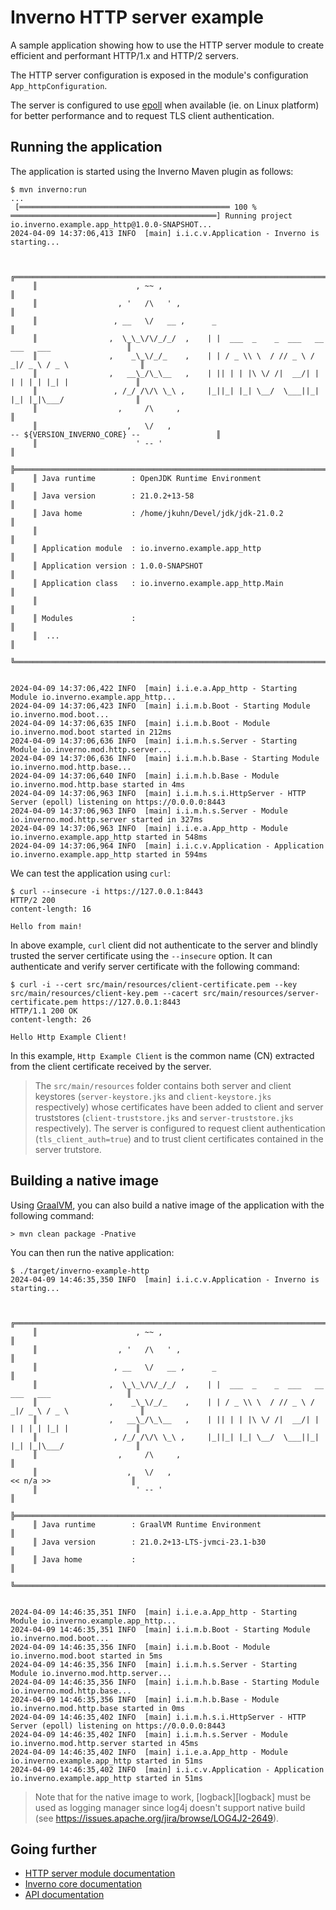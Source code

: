 [inverno-mod-http-server]: https://github.com/inverno-io/inverno-mods/blob/master/inverno-http-server/
[inverno-core-root-doc]: https://github.com/inverno-io/inverno-core/blob/master/doc/reference-guide.md
[inverno-javadoc]: https://inverno.io/docs/release/api/index.html

[epoll]: https://en.wikipedia.org/wiki/Epoll
[graalvm]: https://www.graalvm.org/

# Inverno HTTP server example

A sample application showing how to use the HTTP server module to create efficient and performant HTTP/1.x and HTTP/2 servers.

The HTTP server configuration is exposed in the module's configuration `App_httpConfiguration`.

The server is configured to use [epoll][epoll] when available (ie. on Linux platform) for better performance and to request TLS client authentication.

## Running the application

The application is started using the Inverno Maven plugin as follows:

```plaintext
$ mvn inverno:run
...
 [═══════════════════════════════════════════════ 100 % ══════════════════════════════════════════════] Running project io.inverno.example.app_http@1.0.0-SNAPSHOT...
2024-04-09 14:37:06,413 INFO  [main] i.i.c.v.Application - Inverno is starting...


     ╔════════════════════════════════════════════════════════════════════════════════════════════╗
     ║                      , ~~ ,                                                                ║
     ║                  , '   /\   ' ,                                                            ║
     ║                 , __   \/   __ ,      _                                                    ║
     ║                ,  \_\_\/\/_/_/  ,    | |  ___  _    _  ___   __  ___   ___                 ║
     ║                ,    _\_\/_/_    ,    | | / _ \\ \  / // _ \ / _|/ _ \ / _ \                ║
     ║                ,   __\_/\_\__   ,    | || | | |\ \/ /|  __/| | | | | | |_| |               ║
     ║                 , /_/ /\/\ \_\ ,     |_||_| |_| \__/  \___||_| |_| |_|\___/                ║
     ║                  ,     /\     ,                                                            ║
     ║                    ,   \/   ,                                  -- ${VERSION_INVERNO_CORE} --                 ║
     ║                      ' -- '                                                                ║
     ╠════════════════════════════════════════════════════════════════════════════════════════════╣
     ║ Java runtime        : OpenJDK Runtime Environment                                          ║
     ║ Java version        : 21.0.2+13-58                                                         ║
     ║ Java home           : /home/jkuhn/Devel/jdk/jdk-21.0.2                                     ║
     ║                                                                                            ║
     ║ Application module  : io.inverno.example.app_http                                          ║
     ║ Application version : 1.0.0-SNAPSHOT                                                       ║
     ║ Application class   : io.inverno.example.app_http.Main                                     ║
     ║                                                                                            ║
     ║ Modules             :                                                                      ║
     ║  ...                                                                                       ║
     ╚════════════════════════════════════════════════════════════════════════════════════════════╝


2024-04-09 14:37:06,422 INFO  [main] i.i.e.a.App_http - Starting Module io.inverno.example.app_http...
2024-04-09 14:37:06,423 INFO  [main] i.i.m.b.Boot - Starting Module io.inverno.mod.boot...
2024-04-09 14:37:06,635 INFO  [main] i.i.m.b.Boot - Module io.inverno.mod.boot started in 212ms
2024-04-09 14:37:06,636 INFO  [main] i.i.m.h.s.Server - Starting Module io.inverno.mod.http.server...
2024-04-09 14:37:06,636 INFO  [main] i.i.m.h.b.Base - Starting Module io.inverno.mod.http.base...
2024-04-09 14:37:06,640 INFO  [main] i.i.m.h.b.Base - Module io.inverno.mod.http.base started in 4ms
2024-04-09 14:37:06,963 INFO  [main] i.i.m.h.s.i.HttpServer - HTTP Server (epoll) listening on https://0.0.0.0:8443
2024-04-09 14:37:06,963 INFO  [main] i.i.m.h.s.Server - Module io.inverno.mod.http.server started in 327ms
2024-04-09 14:37:06,963 INFO  [main] i.i.e.a.App_http - Module io.inverno.example.app_http started in 548ms
2024-04-09 14:37:06,964 INFO  [main] i.i.c.v.Application - Application io.inverno.example.app_http started in 594ms
```

We can test the application using `curl`:

```plaintext
$ curl --insecure -i https://127.0.0.1:8443
HTTP/2 200 
content-length: 16

Hello from main!
```

In above example, `curl` client did not authenticate to the server and blindly trusted the server certificate using the `--insecure` option. It can authenticate and verify server certificate with the following command:

```plaintext
$ curl -i --cert src/main/resources/client-certificate.pem --key src/main/resources/client-key.pem --cacert src/main/resources/server-certificate.pem https://127.0.0.1:8443
HTTP/1.1 200 OK
content-length: 26

Hello Http Example Client!
```

In this example, `Http Example Client` is the common name (CN) extracted from the client certificate received by the server.

> The `src/main/resources` folder contains both server and client keystores (`server-keystore.jks` and `client-keystore.jks` respectively) whose certificates have been added to client and server truststores (`client-truststore.jks` and `server-truststore.jks` respectively). The server is configured to request client authentication (`tls_client_auth=true`) and to trust client certificates contained in the server trutstore.

## Building a native image

Using [GraalVM][graalvm], you can also build a native image of the application with the following command:

```plaintext
> mvn clean package -Pnative
```

You can then run the native application:

```plaintext
$ ./target/inverno-example-http 
2024-04-09 14:46:35,350 INFO  [main] i.i.c.v.Application - Inverno is starting...


     ╔════════════════════════════════════════════════════════════════════════════════════════════╗
     ║                      , ~~ ,                                                                ║
     ║                  , '   /\   ' ,                                                            ║
     ║                 , __   \/   __ ,      _                                                    ║
     ║                ,  \_\_\/\/_/_/  ,    | |  ___  _    _  ___   __  ___   ___                 ║
     ║                ,    _\_\/_/_    ,    | | / _ \\ \  / // _ \ / _|/ _ \ / _ \                ║
     ║                ,   __\_/\_\__   ,    | || | | |\ \/ /|  __/| | | | | | |_| |               ║
     ║                 , /_/ /\/\ \_\ ,     |_||_| |_| \__/  \___||_| |_| |_|\___/                ║
     ║                  ,     /\     ,                                                            ║
     ║                    ,   \/   ,                                   << n/a >>                  ║
     ║                      ' -- '                                                                ║
     ╠════════════════════════════════════════════════════════════════════════════════════════════╣
     ║ Java runtime        : GraalVM Runtime Environment                                          ║
     ║ Java version        : 21.0.2+13-LTS-jvmci-23.1-b30                                         ║
     ║ Java home           :                                                                      ║
     ╚════════════════════════════════════════════════════════════════════════════════════════════╝


2024-04-09 14:46:35,351 INFO  [main] i.i.e.a.App_http - Starting Module io.inverno.example.app_http...
2024-04-09 14:46:35,351 INFO  [main] i.i.m.b.Boot - Starting Module io.inverno.mod.boot...
2024-04-09 14:46:35,356 INFO  [main] i.i.m.b.Boot - Module io.inverno.mod.boot started in 5ms
2024-04-09 14:46:35,356 INFO  [main] i.i.m.h.s.Server - Starting Module io.inverno.mod.http.server...
2024-04-09 14:46:35,356 INFO  [main] i.i.m.h.b.Base - Starting Module io.inverno.mod.http.base...
2024-04-09 14:46:35,356 INFO  [main] i.i.m.h.b.Base - Module io.inverno.mod.http.base started in 0ms
2024-04-09 14:46:35,402 INFO  [main] i.i.m.h.s.i.HttpServer - HTTP Server (epoll) listening on https://0.0.0.0:8443
2024-04-09 14:46:35,402 INFO  [main] i.i.m.h.s.Server - Module io.inverno.mod.http.server started in 45ms
2024-04-09 14:46:35,402 INFO  [main] i.i.e.a.App_http - Module io.inverno.example.app_http started in 51ms
2024-04-09 14:46:35,402 INFO  [main] i.i.c.v.Application - Application io.inverno.example.app_http started in 51ms
```

> Note that for the native image to work, [logback][logback] must be used as logging manager since log4j doesn't support native build (see https://issues.apache.org/jira/browse/LOG4J2-2649).

## Going further

- [HTTP server module documentation][inverno-mod-http-server]
- [Inverno core documentation][inverno-core-root-doc]
- [API documentation][inverno-javadoc]